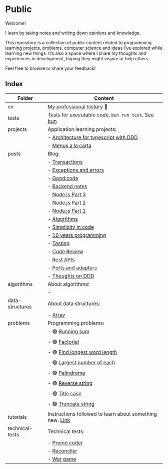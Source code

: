 # Public

Welcome!

I learn by taking notes and writing down opinions and knowledge.

This repository is a collection of public content related to programming learning projects, problems, computer science and ideas I’ve explored while learning new things.
It’s also a space where I share my thoughts and experiences in development, hoping they might inspire or help others.

Feel free to browse or share your feedback!

## Index

| Folder          | Content                                                                          |
| --------------- | -------------------------------------------------------------------------------- |
| cv              | [My professional history](cv/README.md) 💼                                       |
| tests           | Tests for executable code. `bun run test`. See [bun](https://bun.sh)             |
| projects        | Application learning projects:                                                   |
|                 | - [Architecture for typescript with DDD](projects/architecture-ts-ddd/README.md) |
|                 | - [Menus a la carta](projects/menus-a-la-carta/README.md)                        |
| posts           | Blog:                                                                            |
|                 | - [Transactions](posts/2024-09-09-transactions.md)                               |
|                 | - [Exceptions and errors](posts/2024-08-26-exceptions-and-errors.md)             |
|                 | - [Good code](posts/2023-09-14-good-code.md)                                     |
|                 | - [Backend notes](posts/2023-07-28-backend-notes.md)                             |
|                 | - [Node.js Part 3](posts/2023-07-14-node-js-3.md)                                |
|                 | - [Node.js Part 2](posts/2023-07-11-node-js-2.md)                                |
|                 | - [Node.js Part 1](posts/2023-07-10-node-js-1.md)                                |
|                 | - [Algorithms](posts/2023-01-03-algorithms.md)                                   |
|                 | - [Simplicity in code](posts/2022-11-10-simplicity-in-code.md)                   |
|                 | - [10 years programming](posts/2022-11-04-ten-years-programming.md)              |
|                 | - [Testing](posts/2020-02-21-testing.md)                                         |
|                 | - [Code Review](posts/2019-03-25-code-review.md)                                 |
|                 | - [Rest APIs](posts/2017-05-20-rest-apis.md)                                     |
|                 | - [Ports and adapters](posts/2016-06-06-ports-and-adapters.md)                   |
|                 | - [Thoughts on DDD](posts/2016-05-25-thoughts-on-ddd.md)                         |
| algorithms      | About algorithms:                                                                |
|                 | -                                                                                |
| data-structures | About data structures:                                                           |
|                 | - [Array](data-structures/array.ts)                                              |
| problems        | Programming problems:                                                            |
|                 | - 🟢 [Running sum](problems/easy/running_sum.ts)                                 |
|                 | - 🟢 [Factorial](problems/easy/factorial.ts)                                     |
|                 | - 🟢 [Find longest word length](problems/easy/find_longest_word_length.ts)       |
|                 | - 🟢 [Largest number of each](problems/easy/largest_number_of_each.ts)           |
|                 | - 🟢 [Palindrome](problems/easy/palindrome.ts)                                   |
|                 | - 🟢 [Reverse string](problems/easy/reverse_string.ts)                           |
|                 | - 🟢 [Title case](problems/easy/title_case.ts)                                   |
|                 | - 🟢 [Truncate string](problems/easy/truncate_string.ts)                         |
| tutorials       | Instructions followed to learn about something new. [Link](tutorials/README.md)  |
| technical-tests | Technical tests:                                                                 |
|                 | - [Promo coder](technical-tests/promo-coder/README.md)                           |
|                 | - [Reconciler](technical-tests/reconciler/README.md)                             |
|                 | - [War game](technical-tests/war-game/README.md)                                 |
